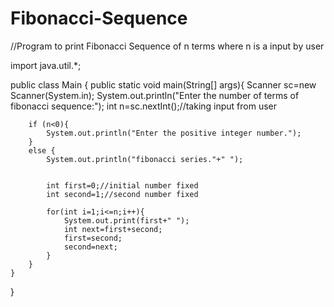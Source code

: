 # Fibonacci-Sequence
//Program to print Fibonacci Sequence of n terms where n is a input by user

import java.util.*;

public class Main
{
    public static void main(String[] args){
        Scanner sc=new Scanner(System.in);
        System.out.println("Enter the number of terms of fibonacci sequence:");
        int n=sc.nextInt();//taking input from user
        
        if (n<0){
            System.out.println("Enter the positive integer number.");
        }
        else {
            System.out.println("fibonacci series."+" ");

            
            int first=0;//initial number fixed  
            int second=1;//second number fixed
            
            for(int i=1;i<=n;i++){
                System.out.print(first+" ");
                int next=first+second;
                first=second;
                second=next;
            }
        }
    }
}

